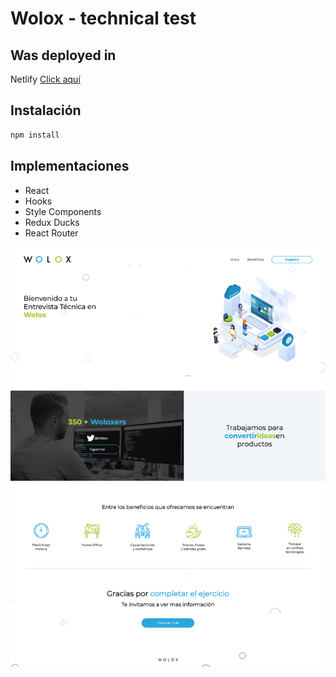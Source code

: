 # Wolox - technical test

## Was deployed in

Netlify [Click aquí](https://jeferun-wlx.netlify.app/)

## Instalación

```bash
npm install
```

## Implementaciones

- React
- Hooks
- Style Components
- Redux Ducks
- React Router

![Captura](https://github.com/jeferun/wlx/blob/master/screen-wlx.png?raw=true)
